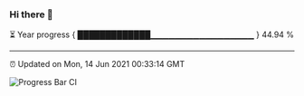 ### Hi there 👋

⏳ Year progress { █████████████▁▁▁▁▁▁▁▁▁▁▁▁▁▁▁▁▁ } 44.94 %

---

⏰ Updated on Mon, 14 Jun 2021 00:33:14 GMT

![Progress Bar CI](https://github.com/liununu/liununu/workflows/Progress%20Bar%20CI/badge.svg)
